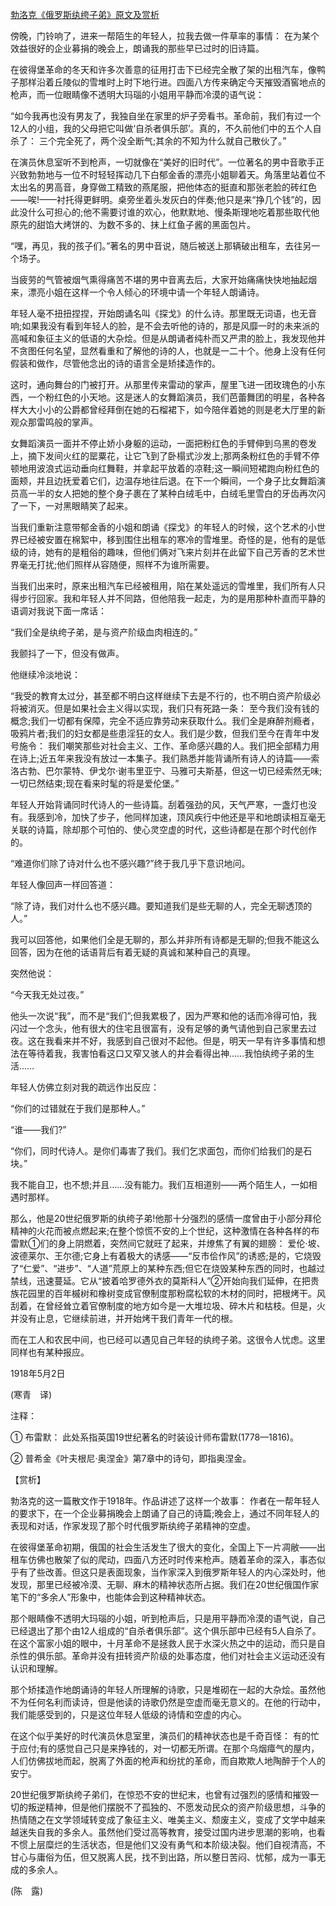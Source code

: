 [勃洛克《俄罗斯纨绔子弟》原文及赏析](https://www.vrrw.net/wx/12309.html)

傍晚，门铃响了，进来一帮陌生的年轻人，拉我去做一件草率的事情： 在为某个效益很好的企业募捐的晚会上，朗诵我的那些早已过时的旧诗篇。

在彼得堡革命的冬天和许多次善意的征用打击下已经完全散了架的出租汽车，像鸭子那样沿着丘陵似的雪堆时上时下地行进。四面八方传来确定今天摧毁酒窖地点的枪声，而一位眼睛像不透明大玛瑙的小姐用平静而冷漠的语气说：

“如今我再也没有男友了，我独自坐在家里的炉子旁看书。革命前，我们有过一个12人的小组，我的父母把它叫做‘自杀者俱乐部’。真的，不久前他们中的五个人自杀了： 三个完全死了，两个没全断气;其余的不知为什么就自己散伙了。”

在演员休息室听不到枪声，一切就像在“美好的旧时代”。一位著名的男中音歌手正兴致勃勃地与一位不时轻轻挥动几下白郁金香的漂亮小姐聊着天。角落里站着位不太出名的男高音，身穿做工精致的燕尾服，把他体态的挺直和那张老脸的砖红色——唉!——衬托得更鲜明。桌旁坐着头发灰白的伴奏;他只是来“挣几个钱”的，因此没什么可担心的;他不需要讨谁的欢心，他默默地、慢条斯理地吃着那些取代他原先的甜馅大烤饼的、为数不多的、抹上红鱼子酱的黑面包片。

“嘿，再见，我的孩子们。”著名的男中音说，随后被送上那辆破出租车，去往另一个场子。



当疲劳的气管被烟气熏得痛苦不堪的男中音离去后，大家开始痛痛快快地抽起烟来，漂亮小姐在这样一个令人倾心的环境中请一个年轻人朗诵诗。

年轻人毫不扭扭捏捏，开始朗诵名叫《探戈》的什么诗。那里既无词语，也无音响;如果我没有看到年轻人的脸，是不会去听他的诗的，那是风靡一时的未来派的高喊和象征主义的低语的大杂烩。但是从朗诵者纯朴而又严肃的脸上，我发现他并不贪图任何名望，显然看重和了解他的诗的人，也就是一二十个。他身上没有任何假装和做作，尽管他念出的诗的语言全是矫揉造作的。

这时，通向舞台的门被打开。从那里传来雷动的掌声，屋里飞进一团玫瑰色的小东西，一个粉红色的小天地。这是迷人的女舞蹈演员，我们芭蕾舞团的明星，各种各样大大小小的公爵都曾经拜倒在她的石榴裙下，如今陪伴着她的则是老大厅里的新观众那雷鸣般的掌声。

女舞蹈演员一面并不停止娇小身躯的运动，一面把粉红色的手臂伸到乌黑的卷发上，摘下发间火红的罂粟花，让它飞到了卧榻式沙发上;那两条粉红色的手臂不停顿地用波浪式运动垂向红舞鞋，并拿起平放着的凉鞋;这一瞬间短裙跑向粉红色的面颊，并且边抚爱着它们，边温存地往后退。在下一个瞬间，一个身子比女舞蹈演员高一半的女人把她的整个身子裹在了某种白绒毛中，白绒毛里雪白的牙齿再次闪了一下，一对黑眼睛笑了起来。

当我们重新注意带郁金香的小姐和朗诵《探戈》的年轻人的时候，这个艺术的小世界已经被安置在棉絮中，移到围住出租车的寒冷的雪堆里。奇怪的是，他有的是低级的诗，她有的是粗俗的趣味，但他们俩对飞来片刻并在此留下自己芳香的艺术世界毫无打扰;他们照样从容随便，照样不为谁所需要。

当我们出来时，原来出租汽车已经被租用，陷在某处遥远的雪堆里，我们所有人只得步行回家。我和年轻人并不同路，但他陪我一起走，为的是用那种朴直而平静的语调对我说下面一席话：

“我们全是纨绔子弟，是与资产阶级血肉相连的。”

我颤抖了一下，但没有做声。

他继续冷淡地说：

“我受的教育太过分，甚至都不明白这样继续下去是不行的，也不明白资产阶级必将被消灭。但是如果社会主义得以实现，我们只有死路一条： 至今我们没有钱的概念;我们一切都有保障，完全不适应靠劳动来获取什么。我们全是麻醉剂瘾者，吸鸦片者;我们的妇女都是些患淫狂的女人。我们是少数，但我们至今在青年中发号施令： 我们嘲笑那些对社会主义、工作、革命感兴趣的人。我们把全部精力用在诗上;近五年来我没有放过一本集子。我们熟悉并能背诵所有诗人的诗篇——索洛古勃、巴尔蒙特、伊戈尔·谢韦里亚宁、马雅可夫斯基，但这一切已经索然无味;一切已然结束;现在看来时髦的将是爱伦堡。”

年轻人开始背诵同时代诗人的一些诗篇。刮着强劲的风，天气严寒，一盏灯也没有。我感到冷，加快了步子，他同样加速，顶风疾行中他还是平和地朗读相互毫无关联的诗篇，除却那个可怕的、使心灵空虚的时代，这些诗都是在那个时代创作的。

“难道你们除了诗对什么也不感兴趣?”终于我几乎下意识地问。

年轻人像回声一样回答道：

“除了诗，我们对什么也不感兴趣。要知道我们是些无聊的人，完全无聊透顶的人。”

我可以回答他，如果他们全是无聊的，那么并非所有诗都是无聊的;但我不能这么回答，因为在他的话语背后有着无疑的真诚和某种自己的真理。

突然他说：

“今天我无处过夜。”

他头一次说“我”，而不是“我们”;但我累极了，因为严寒和他的话而冷得可怕，我闪过一个念头，他有很大的住宅且很富有，没有足够的勇气请他到自己家里去过夜。这在我看来并不好，我感到自己很对不起他。但是，明天一早有许多事情和想法在等待着我，我害怕看这口又窄又骇人的井会看得出神……我怕纨绔子弟的生活……

年轻人仿佛立刻对我的疏远作出反应：

“你们的过错就在于我们是那种人。”

“谁——我们?”

“你们，同时代诗人。是你们毒害了我们。我们乞求面包，而你们给我们的是石块。”

我不能自卫，也不想;并且……没有能力。我们互相道别——两个陌生人，一如相遇时那样。

那么，他是20世纪俄罗斯的纨绔子弟!他那十分强烈的感情一度曾由于小部分拜伦精神的火花而被点燃起来;在整个惊慌不安的上个世纪，这种激情在各种各样的布雷默①们的身上阴燃着，突然间它就旺了起来，并燎焦了有翼的翅膀： 爱伦·坡、波德莱尔、王尔德;它身上有着极大的诱感——“反市侩作风”的诱惑;是的，它烧毁了“仁爱”、“进步”、“人道”荒原上的某种东西;但它在烧毁某种东西的同时，也越过禁线，迅速蔓延。它从“披着哈罗德外衣的莫斯科人”②开始向我们延伸，在把贵族花园里的百年槭树和橡树变成官僚制度那粉腐松软的木材的同时，把根烤干。风刮着，在曾经耸立着官僚制度的地方如今是一大堆垃圾、碎木片和枯枝。但是，火并没有止息，它继续前进，并开始烤干我们青年一代的根。

而在工人和农民中间，也已经可以遇见自己年轻的纨绔子弟。这很令人忧虑。这里同样也有某种报应。

1918年5月2日

(寒青　译)

注释：

① 布雷默： 此处系指英国19世纪著名的时装设计师布雷默(1778—1816)。

② 普希金《叶夫根尼·奥涅金》第7章中的诗句，即指奥涅金。

【赏析】

勃洛克的这一篇散文作于1918年。作品讲述了这样一个故事： 作者在一帮年轻人的要求下，在一个企业募捐晚会上朗诵了自己的诗篇;晚会上，通过不同年轻人的表现和对话，作家发现了那个时代俄罗斯纨绔子弟精神的空虚。

在彼得堡革命初期，俄国的社会生活发生了很大的变化，全国上下一片凋敝——出租车仿佛也散架了似的爬动，四面八方还时时传来枪声。随着革命的深入，事态似乎有了些改善。但这只是表面现象，当作家深入到俄罗斯年轻人的内心深处时，他发现，那里已经被冷漠、无聊、麻木的精神状态所占据。我们在20世纪俄国作家笔下的“多余人”形象中，也能体会到这种精神状态。

那个眼睛像不透明大玛瑙的小姐，听到枪声后，只是用平静而冷漠的语气说，自己已经退出了那个由12人组成的“自杀者俱乐部”。这个俱乐部中已经有5人自杀了。在这个富家小姐的眼中，十月革命不是拯救人民于水深火热之中的运动，而只是自杀性的俱乐部。革命并没有扭转资产阶级的处事态度，他们对社会主义运动还没有认识和理解。

那个矫揉造作地朗诵诗的年轻人所理解的诗歌，只是堆砌在一起的大杂烩。虽然他不为任何名利而读诗，但是他读的诗歌仍然是空虚而毫无意义的。在他的行动中，我们能感受到的，只是这位年轻人低级的诗情和空虚的内心。

在这个似乎美好的时代演员休息室里，演员们的精神状态也是千奇百怪： 有的忙于应付;有的感觉自己只是来挣钱的，对一切都无所谓。在那个乌烟瘴气的屋内，人们仿佛拔地而起，脱离了外面的枪声和纷扰的革命，而自欺欺人地陶醉于个人的安宁。

20世纪俄罗斯纨绔子弟们，在惊恐不安的世纪末，也曾有过强烈的感情和摧毁一切的叛逆精神，但是他们摆脱不了孤独的、不愿发动民众的资产阶级思想，斗争的热情随之在文学领域转变成了象征主义、唯美主义、颓废主义，变成了文学中越来越迷失自我的多余人。虽然他们受过高等教育，接受过国内进步思潮的影响，也看不惯上层糜烂的生活状态，但是他们又没有勇气和本阶级决裂。他们自视清高，不甘心与庸俗为伍，但又脱离人民，找不到出路，所以整日苦闷、忧郁，成为一事无成的多余人。

(陈　露)

